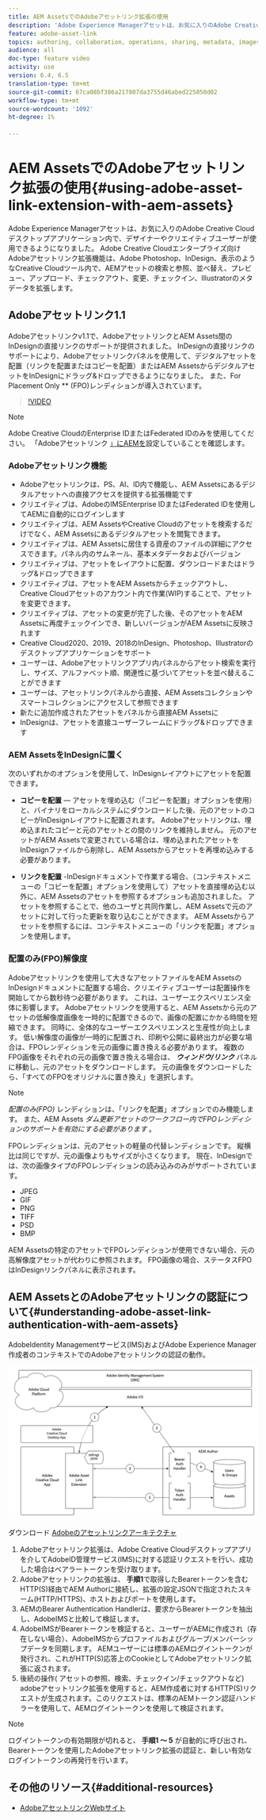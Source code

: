 ```yaml
---
title: AEM AssetsでのAdobeアセットリンク拡張の使用
description: 'Adobe Experience Managerアセットは、お気に入りのAdobe Creative Cloudデスクトップアプリケーション内で、デザイナーやクリエイティブユーザーが使用できるようになりました。 Adobe Creative Cloudエンタープライズ向けAdobeアセットリンク拡張機能は、Adobe Photoshop、InDesign、表示のようなCreative Cloudツール内で、AEMアセットの検索と参照、並べ替え、プレビュー、アップロード、チェックアウト、変更、チェックイン、Illustratorのメタデータを拡張します。 '
feature: adobe-asset-link
topics: authoring, collaboration, operations, sharing, metadata, images
audience: all
doc-type: feature video
activity: use
version: 6.4, 6.5
translation-type: tm+mt
source-git-commit: 67ca08bf386a217807da3755d46abed225050d02
workflow-type: tm+mt
source-wordcount: '1092'
ht-degree: 1%

---
```



# AEM AssetsでのAdobeアセットリンク拡張の使用{#using-adobe-asset-link-extension-with-aem-assets}

Adobe Experience Managerアセットは、お気に入りのAdobe Creative Cloudデスクトップアプリケーション内で、デザイナーやクリエイティブユーザーが使用できるようになりました。 Adobe Creative Cloudエンタープライズ向けAdobeアセットリンク拡張機能は、Adobe Photoshop、InDesign、表示のようなCreative Cloudツール内で、AEMアセットの検索と参照、並べ替え、プレビュー、アップロード、チェックアウト、変更、チェックイン、Illustratorのメタデータを拡張します。


## Adobeアセットリンク1.1

Adobeアセットリンクv1.1で、AdobeアセットリンクとAEM Assets間のInDesignの直接リンクのサポートが提供されました。 InDesignの直接リンクのサポートにより、Adobeアセットリンクパネルを使用して、デジタルアセットを配置（リンクを配置またはコピーを配置）またはAEM AssetsからデジタルアセットをInDesignにドラッグ&amp;ドロップできるようになりました。 また、For Placement Only ** (FPO)レンディションが導入されています。

>[!VIDEO](https://video.tv.adobe.com/v/28988/?quality=12&learn=on)

>[!NOTE]
>
>Adobe Creative CloudのEnterprise IDまたはFederated IDのみを使用してください。 「Adobeアセットリンク [」にAEMを](https://helpx.adobe.com/enterprise/using/configure-aem-for-aal-prerelease.html)設定していることを確認します。


### Adobeアセットリンク機能

* Adobeアセットリンクは、PS、AI、ID内で機能し、AEM Assetsにあるデジタルアセットへの直接アクセスを提供する拡張機能です
* クリエイティブは、AdobeのIMSEnterprise IDまたはFederated IDを使用してAEMに自動的にログインします
* クリエイティブは、AEM AssetsやCreative Cloudのアセットを検索するだけでなく、AEM Assetsにあるデジタルアセットを閲覧できます。
* クリエイティブは、AEM Assetsに居住する資産のファイルの詳細にアクセスできます。パネル内のサムネール、基本メタデータおよびバージョン
* クリエイティブは、アセットをレイアウトに配置、ダウンロードまたはドラッグ&amp;ドロップできます
* クリエイティブは、アセットをAEM Assetsからチェックアウトし、Creative Cloudアセットのアカウント内で作業(WIP)することで、アセットを変更できます。
* クリエイティブは、アセットの変更が完了した後、そのアセットをAEM Assetsに再度チェックインでき、新しいバージョンがAEM Assetsに反映されます
* Creative Cloud2020、2019、2018のInDesign、Photoshop、Illustratorのデスクトップアプリケーションをサポート
* ユーザーは、Adobeアセットリンクアプリ内パネルからアセット検索を実行し、サイズ、アルファベット順、関連性に基づいてアセットを並べ替えることができます
* ユーザーは、アセットリンクパネルから直接、AEM Assetsコレクションやスマートコレクションにアクセスして参照できます
* 新たに追加作成されたアセットをパネルから直接AEM Assetsに
* InDesignは、アセットを直接ユーザーフレームにドラッグ&amp;ドロップできます

### AEM AssetsをInDesignに置く

次のいずれかのオプションを使用して、InDesignレイアウトにアセットを配置できます。

* **コピーを配置** — アセットを埋め込む（「コピーを配置」オプションを使用）と、バイナリをローカルシステムにダウンロードした後、元のアセットのコピーがInDesignレイアウトに配置されます。 Adobeアセットリンクは、埋め込まれたコピーと元のアセットとの間のリンクを維持しません。 元のアセットがAEM Assetsで変更されている場合は、埋め込まれたアセットをInDesignファイルから削除し、AEM Assetsからアセットを再埋め込みする必要があります。

* **リンクを配置** -InDesignドキュメントで作業する場合、（コンテキストメニューの「コピーを配置」オプションを使用して）アセットを直接埋め込む以外に、AEM Assetsのアセットを参照するオプションも追加されました。 アセットを参照することで、他のユーザと共同作業し、AEM Assetsで元のアセットに対して行った更新を取り込むことができます。 AEM Assetsからアセットを参照するには、コンテキストメニューの「リンクを配置」オプションを使用します。

### 配置のみ(FPO)解像度

Adobeアセットリンクを使用して大きなアセットファイルをAEM AssetsのInDesignドキュメントに配置する場合、クリエイティブユーザーは配置操作を開始してから数秒待つ必要があります。 これは、ユーザーエクスペリエンス全体に影響します。 Adobeアセットリンクを使用すると、AEM Assetsから元のアセットの低解像度画像を一時的に配置できるので、画像の配置にかかる時間を短縮できます。 同時に、全体的なユーザーエクスペリエンスと生産性が向上します。 低い解像度の画像が一時的に配置され、印刷や公開に最終出力が必要な場合は、FPOレンディションを元の画像に置き換える必要があります。 複数のFPO画像をそれぞれの元の画像で置き換える場合は、 **_ウィンドウ/リンク_** パネルに移動し、元のアセットをダウンロードします。 元の画像をダウンロードしたら、「すべてのFPOをオリジナルに置き換え」を選択します。

>[!NOTE]
>
> *配置のみ(FPO)* レンディションは、「リンクを配置」オプションでのみ機能します。 また、AEM Assets *ダム更新アセットのワークフロー内でFPOレンディションのサポートを有効にする必要があります* 。

FPOレンディションは、元のアセットの軽量の代替レンディションです。 縦横比は同じですが、元の画像よりもサイズが小さくなります。 現在、InDesignでは、次の画像タイプのFPOレンディションの読み込みのみがサポートされています。

* JPEG
* GIF
* PNG
* TIFF
* PSD
* BMP

AEM Assetsの特定のアセットでFPOレンディションが使用できない場合、元の高解像度アセットが代わりに参照されます。 FPO画像の場合、ステータスFPOはInDesignリンクパネルに表示されます。



## AEM AssetsとのAdobeアセットリンクの認証について{#understanding-adobe-asset-link-authentication-with-aem-assets}

AdobeIdentity Managementサービス(IMS)およびAdobe Experience Manager作成者のコンテキストでのAdobeアセットリンクの認証の動作。

![Adobeアセットリンクのアーキテクチャ](assets/adobe-asset-link-article-understand.png)

ダウンロード [Adobeのアセットリンクアーキテクチャ](assets/adobe-asset-link-article-understand-1.png)

1. Adobeアセットリンク拡張は、Adobe Creative Cloudデスクトップアプリを介してAdobeID管理サービス(IMS)に対する認証リクエストを行い、成功した場合はベアラートークンを受け取ります。
2. Adobeアセットリンクの拡張は、 **手順1**&#x200B;で取得したBearerトークンを含むHTTP(S)経由でAEM Authorに接続し、拡張の設定JSONで指定されたスキーム(HTTP/HTTPS)、ホストおよびポートを使用します。
3. AEMのBearer Authentication Handlerは、要求からBearerトークンを抽出し、AdobeIMSと比較して検証します。
4. AdobeIMSがBearerトークンを検証すると、ユーザーがAEMに作成され（存在しない場合）、AdobeIMSからプロファイルおよびグループ/メンバーシップデータを同期します。 AEMユーザーには標準のAEMログイントークンが発行され、これがHTTP(S)応答上のCookieとしてAdobeアセットリンク拡張に返されます。
5. 後続の操作( アセットの参照、検索、チェックイン/チェックアウトなど) adobeアセットリンク拡張を使用すると、AEM作成者に対するHTTP(S)リクエストが生成されます。このリクエストは、標準のAEMトークン認証ハンドラーを使用して、AEMログイントークンを使用して検証されます。

>[!NOTE]
>
>ログイントークンの有効期限が切れると、 **手順1 ～ 5** が自動的に呼び出され、Bearerトークンを使用したAdobeアセットリンク拡張の認証と、新しい有効なログイントークンの再発行を行います。

## その他のリソース{#additional-resources}

* [AdobeアセットリンクWebサイト](https://www.adobe.com/jp/creativecloud/business/enterprise/adobe-asset-link.html)